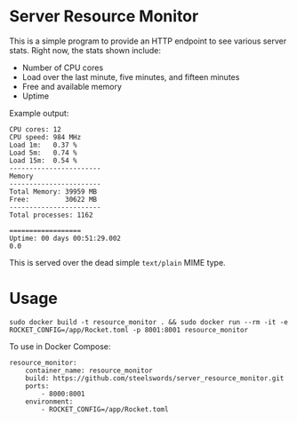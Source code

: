 # Server Resource Monitor

This is a simple program to provide an HTTP endpoint to see various server stats.
Right now, the stats shown include:

- Number of CPU cores
- Load over the last minute, five minutes, and fifteen minutes
- Free and available memory
- Uptime

Example output:

```
CPU cores: 12
CPU speed: 984 MHz
Load 1m:   0.37 %
Load 5m:   0.74 %
Load 15m:  0.54 %
-----------------------
Memory
-----------------------
Total Memory: 39959 MB
Free:         30622 MB
-----------------------
Total processes: 1162

==================
Uptime: 00 days 00:51:29.002
0.0
```

This is served over the dead simple `text/plain` MIME type.

# Usage
```
sudo docker build -t resource_monitor . && sudo docker run --rm -it -e ROCKET_CONFIG=/app/Rocket.toml -p 8001:8001 resource_monitor
```

To use in Docker Compose:
```
resource_monitor:
    container_name: resource_monitor
    build: https://github.com/steelswords/server_resource_monitor.git
    ports:
        - 8000:8001
    environment:
        - ROCKET_CONFIG=/app/Rocket.toml

```

